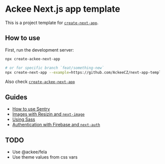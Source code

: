 # Ackee Next.js app template

This is a project template for [`create-next-app`](https://github.com/vercel/next.js/tree/canary/packages/create-next-app).

## How to use

First, run the development server:

```sh
npx create-ackee-next-app

# or for specific branch `feat/something-new`
npx create-next-app --example=https://github.com/AckeeCZ/next-app-template/tree/feat/something-new --example-path=template
```

Also check [`create-ackee-next-app`](https://github.com/AckeeCZ/create-ackee-next-app)

## Guides

- [How to use Sentry](./docs/sentry.md)
- [Images with Resizin and `next-image`](./docs/resizin.md)
- [Using Sass](./docs/sass.md)
- [Authentication with Firebase and `next-auth`](./docs/next-auth.md)

## TODO

- Use @ackee/fela
- Use theme values from css vars
